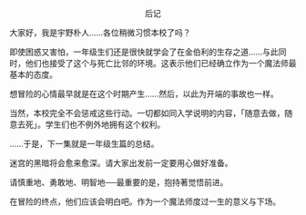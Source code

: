 <p align="center">后记</p>

大家好，我是宇野朴人……各位稍微习惯本校了吗？

即使困惑又害怕，一年级生们还是很快就学会了在金伯利的生存之道……与此同时，他们也接受了这个与死亡比邻的环境。这表示他们已经确立作为一个魔法师最基本的态度。

想冒险的心情最早就是在这个时期产生……然后，以此为开端的事故也一样。

当然，本校完全不会惩戒这些行动。一切都如同入学说明的内容，「随意去做，随意去死」。学生们也不例外地拥有这个权利。

……于是，下一集就是一年级生篇的总结。

迷宫的黑暗将会愈来愈深。请大家出发前一定要用心做好准备。

请慎重地、勇敢地、明智地──最重要的是，抱持著觉悟前进。

在冒险的终点，他们应该会明白吧。作为一个魔法师度过一生的意义与下场。

